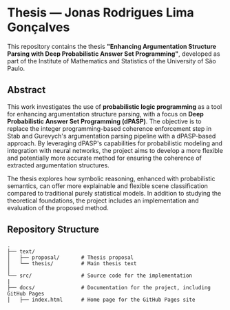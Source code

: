 # Thesis — Jonas Rodrigues Lima Gonçalves

This repository contains the thesis **"Enhancing Argumentation Structure Parsing
with Deep Probabilistic Answer Set Programming"**, developed as part of the
Institute of Mathematics and Statistics of the University of São Paulo.

## Abstract

This work investigates the use of **probabilistic logic programming** as a tool
for enhancing argumentation structure parsing, with a focus on **Deep
Probabilistic Answer Set Programming (dPASP)**. The objective is to replace the
integer programming-based coherence enforcement step in Stab and Gurevych's
argumentation parsing pipeline with a dPASP-based approach. By leveraging dPASP's
capabilities for probabilistic modeling and integration with neural networks, the
project aims to develop a more flexible and potentially more accurate method for
ensuring the coherence of extracted argumentation structures.

The thesis explores how symbolic reasoning, enhanced with probabilistic
semantics, can offer more explainable and flexible scene classification compared
to traditional purely statistical models. In addition to studying the
theoretical foundations, the project includes an implementation and evaluation
of the proposed method.

## Repository Structure

```
.
├── text/
│   ├── proposal/       # Thesis proposal
│   └── thesis/         # Main thesis text
│
└── src/                # Source code for the implementation
|
├── docs/               # Documentation for the project, including GitHub Pages
│   ├── index.html      # Home page for the GitHub Pages site
```
